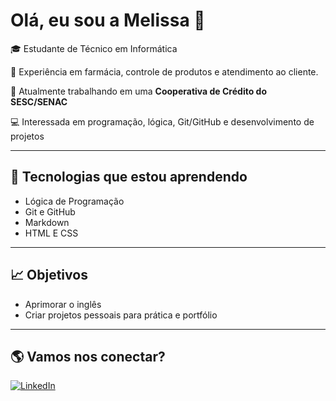 # Olá, eu sou a Melissa 👋  

🎓 Estudante de Técnico em Informática   

💊 Experiência em farmácia, controle de produtos e atendimento ao cliente.

🏦  Atualmente trabalhando em uma **Cooperativa de Crédito do SESC/SENAC** 

💻 Interessada em programação, lógica, Git/GitHub e desenvolvimento de projetos  
  

---

## 🚀 Tecnologias que estou aprendendo
- Lógica de Programação  
- Git e GitHub  
- Markdown  
- HTML E CSS  

---

## 📈 Objetivos
- Aprimorar o inglês
- Criar projetos pessoais para prática e portfólio  

---

## 🌎 Vamos nos conectar?
[![LinkedIn](https://img.shields.io/badge/LinkedIn-blue?style=for-the-badge&logo=linkedin)](https://www.linkedin.com/in/melissalopes16/)  
